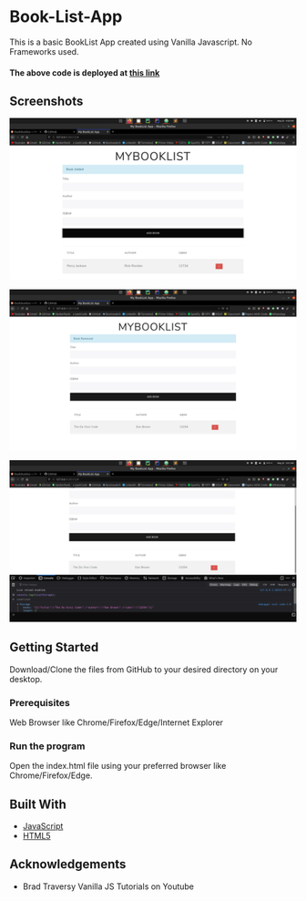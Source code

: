 # Book-List-App
This is a basic BookList App created using Vanilla Javascript. No Frameworks used.

#### The above code is deployed at [this link](https://mybooklistmanager.netlify.app/)

## Screenshots
![](screenshot1.png)

![](screenshot2.png)

![](screenshot3.png)

## Getting Started
Download/Clone the files from GitHub to your desired directory on your desktop.

### Prerequisites
Web Browser like Chrome/Firefox/Edge/Internet Explorer


### Run the program
Open the index.html file using your preferred browser like Chrome/Firefox/Edge.


## Built With

* [JavaScript](https://www.javascript.com/)
* [HTML5](https://html.com/)


## Acknowledgements

* Brad Traversy Vanilla JS Tutorials on Youtube

